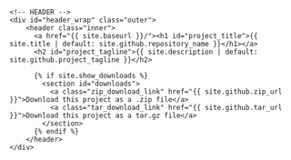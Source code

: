     <!-- HEADER -->
    <div id="header_wrap" class="outer">
        <header class="inner">
          <a href="{{ site.baseurl }}/"><h1 id="project_title">{{ site.title | default: site.github.repository_name }}</h1></a>
          <h2 id="project_tagline">{{ site.description | default: site.github.project_tagline }}</h2>

          {% if site.show_downloads %}
            <section id="downloads">
              <a class="zip_download_link" href="{{ site.github.zip_url }}">Download this project as a .zip file</a>
              <a class="tar_download_link" href="{{ site.github.tar_url }}">Download this project as a tar.gz file</a>
            </section>
          {% endif %}
        </header>
    </div>